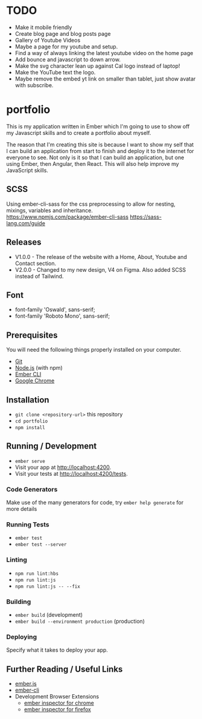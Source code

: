 # TODO

* Make it mobile friendly
* Create blog page and blog posts page
* Gallery of Youtube Videos
* Maybe a page for my youtube and setup.
* Find a way of always linking the latest youtube video on the home page
* Add bounce and javascript to down arrow.
* Make the svg character lean up against Cal logo instead of laptop! 
* Make the YouTube text the logo.
* Maybe remove the embed yt link on smaller than tablet, just show avatar with subscribe.

# portfolio

This is my application written in Ember which I'm going to use to show off my Javascript skills and to create a portfolio about myself.

The reason that I'm creating this site is because I want to show my self that I can build an application from start to finish and deploy it to the internet for everyone to see. Not only is it so that I can build an application, but one using Ember, then Angular, then React. This will also help improve my JavaScript skills.

## SCSS

Using ember-cli-sass for the css preprocessing to allow for nesting, mixings, variables and inheritance.
https://www.npmjs.com/package/ember-cli-sass
https://sass-lang.com/guide

## Releases

* V1.0.0 - The release of the website with a Home, About, Youtube and Contact section.
* V2.0.0 - Changed to my new design, V4 on Figma. Also added SCSS instead of Tailwind.

## Font

* font-family 'Oswald', sans-serif;
* font-family 'Roboto Mono', sans-serif;

## Prerequisites

You will need the following things properly installed on your computer.

* [Git](https://git-scm.com/)
* [Node.js](https://nodejs.org/) (with npm)
* [Ember CLI](https://ember-cli.com/)
* [Google Chrome](https://google.com/chrome/)

## Installation

* `git clone <repository-url>` this repository
* `cd portfolio`
* `npm install`

## Running / Development

* `ember serve`
* Visit your app at [http://localhost:4200](http://localhost:4200).
* Visit your tests at [http://localhost:4200/tests](http://localhost:4200/tests).

### Code Generators

Make use of the many generators for code, try `ember help generate` for more details

### Running Tests

* `ember test`
* `ember test --server`

### Linting

* `npm run lint:hbs`
* `npm run lint:js`
* `npm run lint:js -- --fix`

### Building

* `ember build` (development)
* `ember build --environment production` (production)

### Deploying

Specify what it takes to deploy your app.

## Further Reading / Useful Links

* [ember.js](https://emberjs.com/)
* [ember-cli](https://ember-cli.com/)
* Development Browser Extensions
  * [ember inspector for chrome](https://chrome.google.com/webstore/detail/ember-inspector/bmdblncegkenkacieihfhpjfppoconhi)
  * [ember inspector for firefox](https://addons.mozilla.org/en-US/firefox/addon/ember-inspector/)
